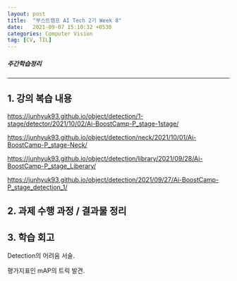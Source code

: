 ```yaml
---
layout: post
title:  "부스트캠프 AI Tech 2기 Week 8"
date:   2021-09-07 15:10:32 +0530
categories: Computer Vision
tag: [CV, TIL]
---
```



##### 주간학습정리

---
## 1. 강의 복습 내용

<https://junhyuk93.github.io/object/detection/1-stage/detector/2021/10/02/Ai-BoostCamp-P_stage-1stage/>


<https://junhyuk93.github.io/object/detection/neck/2021/10/01/Ai-BoostCamp-P_stage-Neck/>

<https://junhyuk93.github.io/object/detection/library/2021/09/28/Ai-BoostCamp-P_stage_Liberary/>

<https://junhyuk93.github.io/object/detection/2021/09/27/Ai-BoostCamp-P_stage_detection_1/>


## 2. 과제 수행 과정 / 결과물 정리



## 3. 학습 회고

Detection의 어려움 서술.

평가지표인 mAP의 트릭 발견.